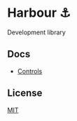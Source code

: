 # Harbour ⚓
Development library

## Docs
- [Controls](controls/controls.md)

## License
[MIT](LICENSE.md)